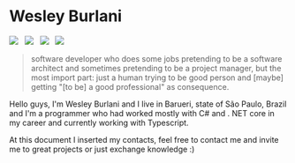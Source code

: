 # Wesley Burlani

<p>
  <a href="https://www.linkedin.com/in/wesleyburlani/"><img src="https://img.icons8.com/metro/26/000000/linkedin.png" /></a>&nbsp;&nbsp;
  <a href="https://www.instagram.com/wesleyburlani/"><img src="https://img.icons8.com/metro/26/000000/instagram-new.png"/></a>&nbsp;&nbsp;
  <a href="https://api.whatsapp.com/send?phone=5511994519393&text=Hello"><img src="https://img.icons8.com/ios-glyphs/29/000000/whatsapp.png"/></a>&nbsp;&nbsp;
  <a href="mailto:wesleyburlani"><img src="https://img.icons8.com/metro/26/000000/email.png"/></a>
</p>

> software developer who does some jobs pretending to be a software architect and sometimes pretending to be a project manager, but the most import part: just a human trying to be good person and [maybe] getting "[to be] a good professional" as consequence. 

Hello guys, I'm Wesley Burlani and I live in Barueri, state of São Paulo, Brazil and I'm a programmer who had worked mostly with C# and . NET core in my career and currently working with Typescript.

At this document I inserted my contacts, feel free to contact me and invite me to great projects or just exchange knowledge :) 
